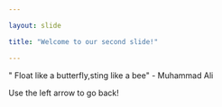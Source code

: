 ```yaml
---

layout: slide

title: "Welcome to our second slide!"

---
```


" Float like a butterfly,sting like a bee" - Muhammad Ali

Use the left arrow to go back!

